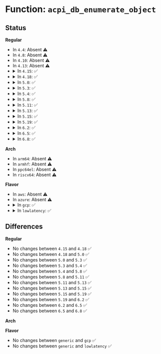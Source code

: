 # Function: <code>acpi_db_enumerate_object</code>

## Status
<b>Regular</b>
<ul>
<li>
In <code>4.4</code>: Absent ⚠️
</li>
<li>
In <code>4.8</code>: Absent ⚠️
</li>
<li>
In <code>4.10</code>: Absent ⚠️
</li>
<li>
In <code>4.13</code>: Absent ⚠️
</li>
<li>
<details>
<summary>In <code>4.15</code>: ✅</summary>

```c
void acpi_db_enumerate_object(union acpi_operand_object *obj_desc);
```

**Collision:** Unique Static

**Inline:** No

**Transformation:** False

**Instances:**

```
In drivers/acpi/acpica/dbstats.c (ffffffff8158cd51)
Location: drivers/acpi/acpica/dbstats.c:160
Inline: False
Direct callers:
  - drivers/acpi/acpica/dbstats.c:acpi_db_enumerate_object
  - drivers/acpi/acpica/dbstats.c:acpi_db_enumerate_object
  - drivers/acpi/acpica/dbstats.c:acpi_db_enumerate_object
  - drivers/acpi/acpica/dbstats.c:acpi_db_enumerate_object
  - drivers/acpi/acpica/dbstats.c:acpi_db_enumerate_object
```
**Symbols:**

```
ffffffff8158cd51-ffffffff8158ce10: acpi_db_enumerate_object (STB_LOCAL)
```
</details>
</li>
<li>
<details>
<summary>In <code>4.18</code>: ✅</summary>

```c
void acpi_db_enumerate_object(union acpi_operand_object *obj_desc);
```

**Collision:** Unique Static

**Inline:** No

**Transformation:** False

**Instances:**

```
In drivers/acpi/acpica/dbstats.c (ffffffff815c4095)
Location: drivers/acpi/acpica/dbstats.c:124
Inline: False
Direct callers:
  - drivers/acpi/acpica/dbstats.c:acpi_db_enumerate_object
  - drivers/acpi/acpica/dbstats.c:acpi_db_enumerate_object
  - drivers/acpi/acpica/dbstats.c:acpi_db_enumerate_object
  - drivers/acpi/acpica/dbstats.c:acpi_db_enumerate_object
  - drivers/acpi/acpica/dbstats.c:acpi_db_enumerate_object
```
**Symbols:**

```
ffffffff815c4095-ffffffff815c4154: acpi_db_enumerate_object (STB_LOCAL)
```
</details>
</li>
<li>
<details>
<summary>In <code>5.0</code>: ✅</summary>

```c
void acpi_db_enumerate_object(union acpi_operand_object *obj_desc);
```

**Collision:** Unique Static

**Inline:** No

**Transformation:** False

**Instances:**

```
In drivers/acpi/acpica/dbstats.c (ffffffff815dd599)
Location: drivers/acpi/acpica/dbstats.c:124
Inline: False
Direct callers:
  - drivers/acpi/acpica/dbstats.c:acpi_db_enumerate_object
  - drivers/acpi/acpica/dbstats.c:acpi_db_enumerate_object
  - drivers/acpi/acpica/dbstats.c:acpi_db_enumerate_object
  - drivers/acpi/acpica/dbstats.c:acpi_db_enumerate_object
  - drivers/acpi/acpica/dbstats.c:acpi_db_enumerate_object
```
**Symbols:**

```
ffffffff815dd599-ffffffff815dd65d: acpi_db_enumerate_object (STB_LOCAL)
```
</details>
</li>
<li>
<details>
<summary>In <code>5.3</code>: ✅</summary>

```c
void acpi_db_enumerate_object(union acpi_operand_object *obj_desc);
```

**Collision:** Unique Static

**Inline:** No

**Transformation:** False

**Instances:**

```
In drivers/acpi/acpica/dbstats.c (ffffffff8160f09b)
Location: drivers/acpi/acpica/dbstats.c:124
Inline: False
Direct callers:
  - drivers/acpi/acpica/dbstats.c:acpi_db_enumerate_object
  - drivers/acpi/acpica/dbstats.c:acpi_db_enumerate_object
  - drivers/acpi/acpica/dbstats.c:acpi_db_enumerate_object
  - drivers/acpi/acpica/dbstats.c:acpi_db_enumerate_object
  - drivers/acpi/acpica/dbstats.c:acpi_db_enumerate_object
```
**Symbols:**

```
ffffffff8160f09b-ffffffff8160f16a: acpi_db_enumerate_object (STB_LOCAL)
```
</details>
</li>
<li>
<details>
<summary>In <code>5.4</code>: ✅</summary>

```c
void acpi_db_enumerate_object(union acpi_operand_object *obj_desc);
```

**Collision:** Unique Static

**Inline:** No

**Transformation:** False

**Instances:**

```
In drivers/acpi/acpica/dbstats.c (ffffffff81630547)
Location: drivers/acpi/acpica/dbstats.c:124
Inline: False
Direct callers:
  - drivers/acpi/acpica/dbstats.c:acpi_db_enumerate_object
  - drivers/acpi/acpica/dbstats.c:acpi_db_enumerate_object
  - drivers/acpi/acpica/dbstats.c:acpi_db_enumerate_object
  - drivers/acpi/acpica/dbstats.c:acpi_db_enumerate_object
  - drivers/acpi/acpica/dbstats.c:acpi_db_enumerate_object
```
**Symbols:**

```
ffffffff81630547-ffffffff81630616: acpi_db_enumerate_object (STB_LOCAL)
```
</details>
</li>
<li>
<details>
<summary>In <code>5.8</code>: ✅</summary>

```c
void acpi_db_enumerate_object(union acpi_operand_object *obj_desc);
```

**Collision:** Unique Static

**Inline:** No

**Transformation:** False

**Instances:**

```
In drivers/acpi/acpica/dbstats.c (ffffffff816dcfa3)
Location: drivers/acpi/acpica/dbstats.c:124
Inline: False
Direct callers:
  - drivers/acpi/acpica/dbstats.c:acpi_db_enumerate_object
  - drivers/acpi/acpica/dbstats.c:acpi_db_enumerate_object
  - drivers/acpi/acpica/dbstats.c:acpi_db_enumerate_object
  - drivers/acpi/acpica/dbstats.c:acpi_db_enumerate_object
  - drivers/acpi/acpica/dbstats.c:acpi_db_enumerate_object
```
**Symbols:**

```
ffffffff816dcfa3-ffffffff816dd06f: acpi_db_enumerate_object (STB_LOCAL)
```
</details>
</li>
<li>
<details>
<summary>In <code>5.11</code>: ✅</summary>

```c
void acpi_db_enumerate_object(union acpi_operand_object *obj_desc);
```

**Collision:** Unique Static

**Inline:** No

**Transformation:** False

**Instances:**

```
In drivers/acpi/acpica/dbstats.c (ffffffff816fb047)
Location: drivers/acpi/acpica/dbstats.c:124
Inline: False
Direct callers:
  - drivers/acpi/acpica/dbstats.c:acpi_db_enumerate_object
  - drivers/acpi/acpica/dbstats.c:acpi_db_enumerate_object
  - drivers/acpi/acpica/dbstats.c:acpi_db_enumerate_object
  - drivers/acpi/acpica/dbstats.c:acpi_db_enumerate_object
  - drivers/acpi/acpica/dbstats.c:acpi_db_enumerate_object
```
**Symbols:**

```
ffffffff816fb047-ffffffff816fb113: acpi_db_enumerate_object (STB_LOCAL)
```
</details>
</li>
<li>
<details>
<summary>In <code>5.13</code>: ✅</summary>

```c
void acpi_db_enumerate_object(union acpi_operand_object *obj_desc);
```

**Collision:** Unique Static

**Inline:** No

**Transformation:** False

**Instances:**

```
In drivers/acpi/acpica/dbstats.c (ffffffff816dce69)
Location: drivers/acpi/acpica/dbstats.c:124
Inline: False
Direct callers:
  - drivers/acpi/acpica/dbstats.c:acpi_db_enumerate_object
  - drivers/acpi/acpica/dbstats.c:acpi_db_enumerate_object
  - drivers/acpi/acpica/dbstats.c:acpi_db_enumerate_object
  - drivers/acpi/acpica/dbstats.c:acpi_db_enumerate_object
  - drivers/acpi/acpica/dbstats.c:acpi_db_enumerate_object
```
**Symbols:**

```
ffffffff816dce69-ffffffff816dcf35: acpi_db_enumerate_object (STB_LOCAL)
```
</details>
</li>
<li>
<details>
<summary>In <code>5.15</code>: ✅</summary>

```c
void acpi_db_enumerate_object(union acpi_operand_object *obj_desc);
```

**Collision:** Unique Static

**Inline:** No

**Transformation:** False

**Instances:**

```
In drivers/acpi/acpica/dbstats.c (ffffffff81754ebb)
Location: drivers/acpi/acpica/dbstats.c:124
Inline: False
Direct callers:
  - drivers/acpi/acpica/dbstats.c:acpi_db_enumerate_object
  - drivers/acpi/acpica/dbstats.c:acpi_db_enumerate_object
  - drivers/acpi/acpica/dbstats.c:acpi_db_enumerate_object
  - drivers/acpi/acpica/dbstats.c:acpi_db_enumerate_object
  - drivers/acpi/acpica/dbstats.c:acpi_db_enumerate_object
```
**Symbols:**

```
ffffffff81754ebb-ffffffff81754fa0: acpi_db_enumerate_object (STB_LOCAL)
```
</details>
</li>
<li>
<details>
<summary>In <code>5.19</code>: ✅</summary>

```c
void acpi_db_enumerate_object(union acpi_operand_object *obj_desc);
```

**Collision:** Unique Static

**Inline:** No

**Transformation:** False

**Instances:**

```
In drivers/acpi/acpica/dbstats.c (ffffffff81887eed)
Location: drivers/acpi/acpica/dbstats.c:124
Inline: False
Direct callers:
  - drivers/acpi/acpica/dbstats.c:acpi_db_enumerate_object
  - drivers/acpi/acpica/dbstats.c:acpi_db_enumerate_object
  - drivers/acpi/acpica/dbstats.c:acpi_db_enumerate_object
  - drivers/acpi/acpica/dbstats.c:acpi_db_enumerate_object
  - drivers/acpi/acpica/dbstats.c:acpi_db_enumerate_object
```
**Symbols:**

```
ffffffff81887eed-ffffffff81887fe6: acpi_db_enumerate_object (STB_LOCAL)
```
</details>
</li>
<li>
<details>
<summary>In <code>6.2</code>: ✅</summary>

```c
void acpi_db_enumerate_object(union acpi_operand_object *obj_desc);
```

**Collision:** Unique Static

**Inline:** No

**Transformation:** False

**Instances:**

```
In drivers/acpi/acpica/dbstats.c (ffffffff819ce1c0)
Location: drivers/acpi/acpica/dbstats.c:124
Inline: False
Direct callers:
  - drivers/acpi/acpica/dbstats.c:acpi_db_enumerate_object
  - drivers/acpi/acpica/dbstats.c:acpi_db_enumerate_object
  - drivers/acpi/acpica/dbstats.c:acpi_db_enumerate_object
  - drivers/acpi/acpica/dbstats.c:acpi_db_enumerate_object
  - drivers/acpi/acpica/dbstats.c:acpi_db_enumerate_object
  - drivers/acpi/acpica/dbstats.c:acpi_db_enumerate_object
  - drivers/acpi/acpica/dbstats.c:acpi_db_enumerate_object
```
**Symbols:**

```
ffffffff819ce1c0-ffffffff819ce310: acpi_db_enumerate_object (STB_LOCAL)
```
</details>
</li>
<li>
<details>
<summary>In <code>6.5</code>: ✅</summary>

```c
void acpi_db_enumerate_object(union acpi_operand_object *obj_desc);
```

**Collision:** Unique Static

**Inline:** No

**Transformation:** False

**Instances:**

```
In drivers/acpi/acpica/dbstats.c (ffffffff81a156a0)
Location: drivers/acpi/acpica/dbstats.c:124
Inline: False
Direct callers:
  - drivers/acpi/acpica/dbstats.c:acpi_db_enumerate_object
  - drivers/acpi/acpica/dbstats.c:acpi_db_enumerate_object
  - drivers/acpi/acpica/dbstats.c:acpi_db_enumerate_object
  - drivers/acpi/acpica/dbstats.c:acpi_db_enumerate_object
  - drivers/acpi/acpica/dbstats.c:acpi_db_enumerate_object
  - drivers/acpi/acpica/dbstats.c:acpi_db_enumerate_object
  - drivers/acpi/acpica/dbstats.c:acpi_db_enumerate_object
```
**Symbols:**

```
ffffffff81a156a0-ffffffff81a157e0: acpi_db_enumerate_object (STB_LOCAL)
```
</details>
</li>
<li>
<details>
<summary>In <code>6.8</code>: ✅</summary>

```c
void acpi_db_enumerate_object(union acpi_operand_object *obj_desc);
```

**Collision:** Unique Static

**Inline:** No

**Transformation:** False

**Instances:**

```
In drivers/acpi/acpica/dbstats.c (ffffffff81a60880)
Location: drivers/acpi/acpica/dbstats.c:124
Inline: False
Direct callers:
  - drivers/acpi/acpica/dbstats.c:acpi_db_enumerate_object
  - drivers/acpi/acpica/dbstats.c:acpi_db_enumerate_object
  - drivers/acpi/acpica/dbstats.c:acpi_db_enumerate_object
  - drivers/acpi/acpica/dbstats.c:acpi_db_enumerate_object
  - drivers/acpi/acpica/dbstats.c:acpi_db_enumerate_object
  - drivers/acpi/acpica/dbstats.c:acpi_db_enumerate_object
  - drivers/acpi/acpica/dbstats.c:acpi_db_enumerate_object
```
**Symbols:**

```
ffffffff81a60880-ffffffff81a609c0: acpi_db_enumerate_object (STB_LOCAL)
```
</details>
</li>
</ul>
<b>Arch</b>
<ul>
<li>
In <code>arm64</code>: Absent ⚠️
</li>
<li>
In <code>armhf</code>: Absent ⚠️
</li>
<li>
In <code>ppc64el</code>: Absent ⚠️
</li>
<li>
In <code>riscv64</code>: Absent ⚠️
</li>
</ul>
<b>Flavor</b>
<ul>
<li>
In <code>aws</code>: Absent ⚠️
</li>
<li>
In <code>azure</code>: Absent ⚠️
</li>
<li>
<details>
<summary>In <code>gcp</code>: ✅</summary>

```c
void acpi_db_enumerate_object(union acpi_operand_object *obj_desc);
```

**Collision:** Unique Static

**Inline:** No

**Transformation:** False

**Instances:**

```
In drivers/acpi/acpica/dbstats.c (ffffffff81624827)
Location: drivers/acpi/acpica/dbstats.c:124
Inline: False
Direct callers:
  - drivers/acpi/acpica/dbstats.c:acpi_db_enumerate_object
  - drivers/acpi/acpica/dbstats.c:acpi_db_enumerate_object
  - drivers/acpi/acpica/dbstats.c:acpi_db_enumerate_object
  - drivers/acpi/acpica/dbstats.c:acpi_db_enumerate_object
  - drivers/acpi/acpica/dbstats.c:acpi_db_enumerate_object
```
**Symbols:**

```
ffffffff81624827-ffffffff816248f6: acpi_db_enumerate_object (STB_LOCAL)
```
</details>
</li>
<li>
<details>
<summary>In <code>lowlatency</code>: ✅</summary>

```c
void acpi_db_enumerate_object(union acpi_operand_object *obj_desc);
```

**Collision:** Unique Static

**Inline:** No

**Transformation:** False

**Instances:**

```
In drivers/acpi/acpica/dbstats.c (ffffffff8163e6d7)
Location: drivers/acpi/acpica/dbstats.c:124
Inline: False
Direct callers:
  - drivers/acpi/acpica/dbstats.c:acpi_db_enumerate_object
  - drivers/acpi/acpica/dbstats.c:acpi_db_enumerate_object
  - drivers/acpi/acpica/dbstats.c:acpi_db_enumerate_object
  - drivers/acpi/acpica/dbstats.c:acpi_db_enumerate_object
  - drivers/acpi/acpica/dbstats.c:acpi_db_enumerate_object
```
**Symbols:**

```
ffffffff8163e6d7-ffffffff8163e7a6: acpi_db_enumerate_object (STB_LOCAL)
```
</details>
</li>
</ul>

## Differences
<b>Regular</b>
<ul>
<li>
No changes between <code>4.15</code> and <code>4.18</code> ✅
</li>
<li>
No changes between <code>4.18</code> and <code>5.0</code> ✅
</li>
<li>
No changes between <code>5.0</code> and <code>5.3</code> ✅
</li>
<li>
No changes between <code>5.3</code> and <code>5.4</code> ✅
</li>
<li>
No changes between <code>5.4</code> and <code>5.8</code> ✅
</li>
<li>
No changes between <code>5.8</code> and <code>5.11</code> ✅
</li>
<li>
No changes between <code>5.11</code> and <code>5.13</code> ✅
</li>
<li>
No changes between <code>5.13</code> and <code>5.15</code> ✅
</li>
<li>
No changes between <code>5.15</code> and <code>5.19</code> ✅
</li>
<li>
No changes between <code>5.19</code> and <code>6.2</code> ✅
</li>
<li>
No changes between <code>6.2</code> and <code>6.5</code> ✅
</li>
<li>
No changes between <code>6.5</code> and <code>6.8</code> ✅
</li>
</ul>
<b>Arch</b>
<ul>
</ul>
<b>Flavor</b>
<ul>
<li>
No changes between <code>generic</code> and <code>gcp</code> ✅
</li>
<li>
No changes between <code>generic</code> and <code>lowlatency</code> ✅
</li>
</ul>
